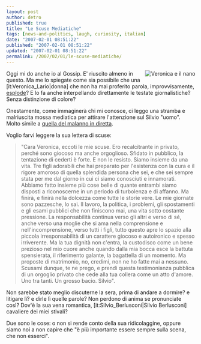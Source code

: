 ```yaml
---
layout: post
author: detro
published: true
title: "Le Scuse Mediatiche"
tags: [news-and-politics, laugh, curiosity, italian]
date: "2007-02-01 08:51:22"
published: "2007-02-01 08:51:22"
updated: "2007-02-01 08:51:22"
permalink: /2007/02/01/le-scuse-mediatiche/
---
```


<img src="http://www.repubblica.it/2007/01/sezioni/politica/lettera-veronica/lettera-veronica/dire_9670818_10200.jpg" alt="Veronica e il nano" align="right" />
Oggi mi do anche io al Gossip. E' riuscito almeno in questo.
Ma me lo spiegate come sia possibile che una [it:Veronica_Lario|donna] che non ha mai proferito parola, improvvisamente, <a href="http://www.repubblica.it/2007/01/sezioni/politica/lettera-veronica/lettera-veronica/lettera-veronica.html">esplode</a>?  E lo fa anche interpellando direttamente le testate giornalistiche? Senza distinzione di colore?

Onestamente, come immaginerà chi mi conosce, ci leggo una stramba e malriuscita mossa mediatica per attirare l'attenzione sul Silvio "uomo". Molto simile a <a href="http://www.detronizator.org/2006/11/26/quasi/">quella del malanno in diretta</a>.

Voglio farvi leggere la sua lettera di scuse:
<blockquote>"Cara Veronica, eccoti le mie scuse. Ero recalcitrante in privato, perché sono giocoso ma anche orgoglioso. Sfidato in pubblico, la tentazione di cederti è forte. E non le resisto. Siamo insieme da una vita. Tre figli adorabili che hai preparato per l'esistenza con la cura e il rigore amoroso di quella splendida persona che sei, e che sei sempre stata per me dal giorno in cui ci siamo conosciuti e innamorati. Abbiamo fatto insieme più cose belle di quante entrambi siamo disposti a riconoscerne in un periodo di turbolenza e di affanno. Ma finirà, e finirà nella dolcezza come tutte le storie vere. Le mie giornate sono pazzesche, lo sai. Il lavoro, la politica, i problemi, gli spostamenti e gli esami pubblici che non finiscono mai, una vita sotto costante pressione. La responsabilità continua verso gli altri e verso di sé, anche verso una moglie che si ama nella comprensione e nell'incomprensione, verso tutti i figli, tutto questo apre lo spazio alla piccola irresponsabilità di un carattere giocoso e autoironico e spesso irriverente. Ma la tua dignità non c'entra, la custodisco come un bene prezioso nel mio cuore anche quando dalla mia bocca esce la battuta spensierata, il riferimento galante, la bagattella di un momento. Ma proposte di matrimonio, no, credimi, non ne ho fatte mai a nessuno. Scusami dunque, te ne prego, e prendi questa testimonianza pubblica di un orgoglio privato che cede alla tua collera come un atto d'amore. Uno tra tanti. Un grosso bacio. Silvio".</blockquote>

Non sarebbe stato meglio discuterne la sera, prima di andare a dormire? e litigare lì? e dirle lì quelle parole? Non perdono di anima se pronunciate così? Dov'è la sua vena romantica, [it:Silvio_Berlusconi|Silvio Berlusconi] cavaliere dei miei stivali?

Due sono le cose: o non si rende conto della sua ridicolaggine, oppure siamo noi a non capire che "è più importante essere sempre sulla scena, che non esserci".

